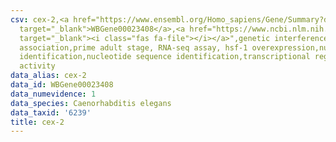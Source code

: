 ```yaml
---
csv: cex-2,<a href="https://www.ensembl.org/Homo_sapiens/Gene/Summary?db=core;g=WBGene00023408"
  target="_blank">WBGene00023408</a>,<a href="https://www.ncbi.nlm.nih.gov/pubmed/30894454"
  target="_blank"><i class="fas fa-file"></i></a>",genetic interference,functional
  association,prime adult stage, RNA-seq assay, hsf-1 overexpression,nucleotide sequence
  identification,nucleotide sequence identification,transcriptional regulation,up-regulates
  activity
data_alias: cex-2
data_id: WBGene00023408
data_numevidence: 1
data_species: Caenorhabditis elegans
data_taxid: '6239'
title: cex-2
---
```

